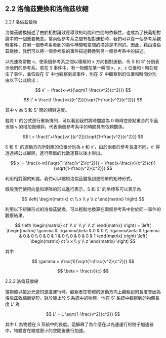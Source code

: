## 2.2 洛倫茲變換和洛倫茲收縮

2.2.1 洛倫茲變換

洛倫茲變換描述了由於相對論效應導致的時間和空間的依賴性，也成為了狹義相對論中的一個重要概念。當兩個參考系之間有相對運動時，我們可以從一個參考系觀察事件，在另一個參考系看到的事件時間和空間的描述是不同的。因此，藉由洛倫茲變換，我們可以將一個參考系的事件描述轉換到另一個參考系中的描述。

以光速為常數 c，使兩個參考系之間以積極的 x 方向相對運動，令 S 和 S' 分別表示他們的參考系。若在 S 事件中，有一物體在某一瞬間 x、y、z 位置和 t 時刻發生了事件，並假設在 S' 中也觀察到該事件，則在 S' 中觀察到的位置和時間分別由以下公式給出：

$$
x' = \frac{x-vt}{\sqrt{1-\frac{v^2}{c^2}}}
$$

$$
t' = \frac{t-\frac{vx}{c^2}}{\sqrt{1-\frac{v^2}{c^2}}}
$$

其中 v 為 S 和 S' 間的相對速度。

若將 t' 的公式進行重新排列，可以看到我們將時間設為 0 時時空原點重合的平面也隨 v 的增加而傾斜，代表兩個參考系中的時間具有依賴關係。

$$
t = \frac{t'+\frac{vx'}{c^2}}{\sqrt{1-\frac{v^2}{c^2}}}
$$

S 和 S' 的運動方向所對應的位置分別為 x 和 x'，由於兩者的參考長度不同，x' 得透過將公式展開，進行簡單的代數運算以後才得出。

$$
x' = \frac{x-vt}{\sqrt{1-\frac{v^2}{c^2}}} = \frac{x-\frac{v}{c^2}(ct)}{\sqrt{1-\frac{v^2}{c^2}}}
$$

利用相對論的知識，我們可以縮短洛倫茲變換到更簡單的矩陣形式。

假設我們使用向量和矩陣的形式進行表示，S 和 S' 的坐標系可以表示為

$$
\left( \begin{matrix} ct \\ x \\ y \\ z \end{matrix} \right)
$$

利用以下矩陣形式的洛倫茲變換，可以輕鬆地換算在兩個參考系中對於同一事件的觀察結果。

$$
\left( \begin{matrix} ct' \\ x' \\ y' \\ z' \end{matrix} \right) = \left( \begin{matrix} \gamma & -\gamma\beta & 0 & 0 \\ -\gamma\beta & \gamma & 0 & 0 \\ 0 & 0 & 1 & 0 \\ 0 & 0 & 0 & 1 \end{matrix} \right) \left( \begin{matrix} ct \\ x \\ y \\ z \end{matrix} \right)
$$

其中

$$
\gamma = \frac{1}{\sqrt{1-\frac{v^2}{c^2}}}
$$

$$
\beta = \frac{v}{c}
$$

2.2.2 洛倫茲收縮

當物體以接近光速的速度運行時，觀察者在物體的運動方向上觀察到的長度會因為洛倫茲收縮而變短。對於靜止於 S 系統中的物體，他在 S' 系統中觀察到的物體長度 L' 為

$$
L' = L \sqrt{1-\frac{v^2}{c^2}}
$$

其中 L 為物體在 S 系統中的長度。這解釋了為什麼在以光速運行的粒子加速器中，物體會在縮成更小的空間後進行加速。